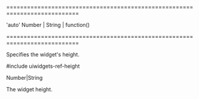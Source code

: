 ===========================================================================
<!--default-->'auto'<!--/default-->
<!--type-->Number | String | function()<!--/type-->
===========================================================================

<!--shortDescription-->
Specifies the widget's height.
<!--/shortDescription-->

<!--fullDescription-->
#include uiwidgets-ref-height
<!--/fullDescription-->
<!--typeFunctionReturnType-->Number|String<!--/typeFunctionReturnType-->
<!--typeFunctionReturnDescription-->
The widget height.
<!--/typeFunctionReturnDescription-->